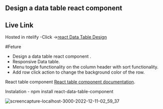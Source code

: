 ## Design a data table react component 
## Live Link
Hosted in ntelify -Click ->[react Data Table Design](https://legendary-lollipop-a15162.netlify.app/)
 
 
 #Feture 
- Design a data table react component .
- Responsive Data table.
- Menu toggle functionality on the column header with sort functionality.
- Add row click action to change the background color of the row.


React table component [React table component documentation](https://jbetancur.github.io/react-data-table-component/?path=/story/getting-started-intro--page).

Instalation - npm install react-data-table-component


![screencapture-localhost-3000-2022-12-11-02_59_37](https://user-images.githubusercontent.com/108423290/206875497-798fc4d4-954b-4d70-8df8-a3e334c765e8.png)
